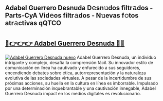 ## Adabel Guerrero Desnuda D𝚎sn𝚞dos filtr𝚊dos - Parts-CyA Vid𝚎os filtr𝚊dos - N𝚞evas f𝚘tos atr𝚊ctivas qQTCO

# <h2><a href="http://mb367z.tromn.icu/?c=Adabel+Guerrero+Desnuda">🔗👉👉👉 Adabel Guerrero Desnuda 🔗🔗</a></h2>

[![Adabel Guerrero Desnuda nuevo](https://i.imgur.com/pEAQMta.gif)](http://mb367z.tromn.icu/?c=Adabel+Guerrero+Desnuda)
Adabel Guerrero Desnuda, un individuo intrigante y complejo, desafía la comprensión fácil. Su innovador estilo de comunicación en línea ha cautivado y enfurecido a sus seguidores, encendiendo debates sobre ética, autorrepresentación y la naturaleza evolutiva de las sociedades virtuales. A pesar de la incertidumbre de sus próximas acciones, su huella en la cultura en línea es imborrable. Impulsado por una determinación inquebrantable y una cautivación innegable, Adabel Guerrero Desnuda impact en los medios digitales es revolucionario.
